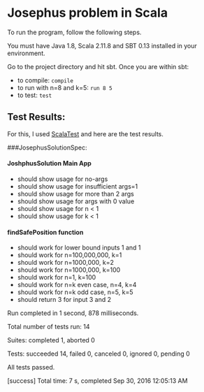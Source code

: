 # Josephus problem in Scala

To run the program, follow the following steps.

You must have Java 1.8, Scala 2.11.8 and SBT 0.13 installed in your environment.

Go to the project directory and hit sbt. Once you are within sbt:

- to compile: `compile`
- to run with n=8 and k=5: `run 8 5`
- to test: `test`

## Test Results:
For this, I used [ScalaTest](http://www.scalatest.org/) and here are the test results.

###JosephusSolutionSpec:

#### JoshphusSolution Main App

- should show usage for no-args
- should show usage for insufficient args=1
- should show usage for more than 2 args
- should show usage for args with 0 value
- should show usage for n < 1
- should show usage for k < 1

#### findSafePosition function
- should work for lower bound inputs 1 and 1
- should work for n=100,000,000, k=1
- should work for n=1000,000, k=2
- should work for n=1000,000, k=100
- should work for n=1, k=100
- should work for n=k even case, n=4, k=4
- should work for n=k odd case, n=5, k=5
- should return 3 for input 3 and 2

Run completed in 1 second, 878 milliseconds.

Total number of tests run: 14

Suites: completed 1, aborted 0

Tests: succeeded 14, failed 0, canceled 0, ignored 0, pending 0

All tests passed.

[success] Total time: 7 s, completed Sep 30, 2016 12:05:13 AM

